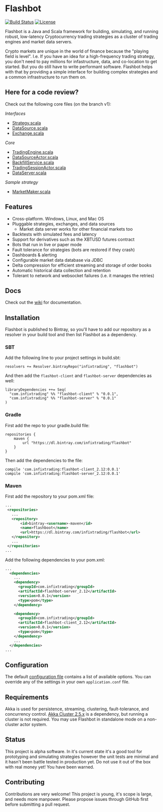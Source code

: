 # Flashbot
[![Build Status](https://travis-ci.org/infixtrading/flashbot.svg?branch=master)](https://travis-ci.org/infixtrading/flashbot)
<a href='https://github.com/infixtrading/flashbot/blob/master/LICENSE'>
  <img src='https://img.shields.io/github/license/infixtrading/flashbot.svg?longCache=true' alt='License' />
</a>

Flashbot is a Java and Scala framework for building, simulating, and running robust, low-latency Cryptocurrency trading strategies as a cluster of trading engines and market data servers.

Crypto markets are unique in the world of finance because the "playing field is level". I.e. If you have an idea for a high-frequency trading strategy, you don't need to pay millions for infastructure, data, and co-location to get started. But you do still have to write performant software. Flashbot helps with that by providing a simple interface for building complex strategies and a common infrastructure to run them on.

## Here for a code review?
Check out the following core files (on the branch v1):

*Interfaces*
* [Strategy.scala](https://github.com/infixtrading/flashbot/blob/v1/modules/core/jvm/src/main/scala/flashbot/core/Strategy.scala)
* [DataSource.scala](https://github.com/infixtrading/flashbot/blob/v1/modules/core/jvm/src/main/scala/flashbot/core/DataSource.scala)
* [Exchange.scala](https://github.com/infixtrading/flashbot/blob/v1/modules/core/jvm/src/main/scala/flashbot/core/Exchange.scala)

*Core*
* [TradingEngine.scala](https://github.com/infixtrading/flashbot/blob/v1/modules/server/src/main/scala/flashbot/core/TradingEngine.scala)
* [DataSourceActor.scala](https://github.com/infixtrading/flashbot/blob/v1/modules/server/src/main/scala/flashbot/server/DataSourceActor.scala)
* [BackfillService.scala](https://github.com/infixtrading/flashbot/blob/v1/modules/server/src/main/scala/flashbot/server/BackfillService.scala)
* [TradingSessionActor.scala](https://github.com/infixtrading/flashbot/blob/v1/modules/server/src/main/scala/flashbot/server/TradingSessionActor.scala)
* [DataServer.scala](https://github.com/infixtrading/flashbot/blob/v1/modules/server/src/main/scala/flashbot/core/DataServer.scala)

*Sample strategy*
* [MarketMaker.scala](https://github.com/infixtrading/flashbot/blob/v1/modules/core/jvm/src/main/scala/flashbot/strategies/MarketMaker.scala)


## Features
* Cross-platform. Windows, Linux, and Mac OS
* Pluggable strategies, exchanges, and data sources
  * Market data server works for other financial markets too
* Backtests with simulated fees and latency
* Support for derivatives such as the XBTUSD futures contract
* Bots that run in live or paper mode
* Fault tolerance for strategies (bots are restored if they crash)
* Dashboards & alerting
* Configurable market data database via JDBC
* Delta compression for efficient streaming and storage of order books
* Automatic historical data collection and retention
* Tolerant to network and websocket failures (i.e. it manages the retries)

## Docs
Check out the [wiki](https://github.com/infixtrading/flashbot/wiki) for documentation. 

## Installation
Flashbot is published to Bintray, so you'll have to add our repository as a resolver in your build tool and then list Flashbot as a dependency.

### SBT
Add the following line to your project settings in build.sbt:
```
resolvers += Resolver.bintrayRepo("infixtrading", "flashbot")
```
And then add the `flashbot-client` and `flashbot-server` dependencies as well:
```
libraryDependencies ++= Seq(
  "com.infixtrading" %% "flashbot-client" % "0.0.1",
  "com.infixtrading" %% "flashbot-server" % "0.0.1"
)
```

### Gradle
First add the repo to your gradle.build file:
```
repositories {
    maven {
        url "https://dl.bintray.com/infixtrading/flashbot"
    }
}
```
Then add the dependencies to the file:
```
compile 'com.infixtrading:flashbot-client_2.12:0.0.1'
compile 'com.infixtrading:flashbot-server_2.12:0.0.1'
```

### Maven
First add the repository to your pom.xml file:
```xml
...
 <repositories>
   ...
   <repository>
       <id>bintray-<username>-maven</id>
       <name>flashboot</name>
       <url>https://dl.bintray.com/infixtrading/flashbot</url>
   </repository>
   ...
 </repositories>
...
```
Add the following dependencies to your pom.xml:
```xml
...
  <dependencies>
    ...
    <dependency>
      <groupId>com.infixtrading</groupId>
      <artifactId>flashbot-server_2.12</artifactId>
      <version>0.0.1</version>
      <type>pom</type>
    </dependency>

    <dependency>
      <groupId>com.infixtrading</groupId>
      <artifactId>flashbot-client_2.12</artifactId>
      <version>0.0.1</version>
      <type>pom</type>
    </dependency>
    ...
  </dependencies>
...
```

## Configuration
The default [configuration file](https://github.com/infixtrading/flashbot/blob/master/modules/server/src/main/resources/reference.conf) contains a list of available options. You can override any of the settings in your own `application.conf` file.

## Requirements
Akka is used for persistence, streaming, clustering, fault-tolerance, and concurrency control. [Akka Cluster 2.5.x](https://doc.akka.io/docs/akka/2.5/index-cluster.html) is a dependency, but running a cluster is not required. You may use Flashbot in standalone mode on a non-cluster actor system.

## Status
This project is alpha software. In it's current state it's a good tool for prototyping and simulating strategies however the unit tests are minimal and it hasn't been battle tested in production yet. Do not use it out of the box with real money yet! You have been warned.

## Contributing
Contributions are very welcome! This project is young, it's scope is large, and needs more manpower. Please propose issues through GitHub first before submitting a pull request.
